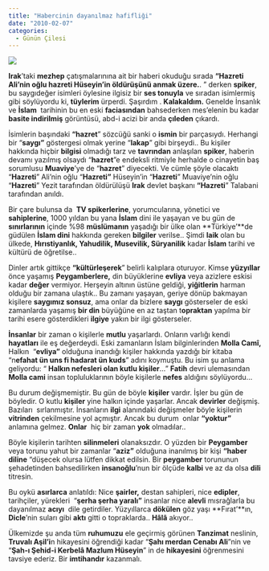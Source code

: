 ```yaml
---
title: "Habercinin dayanılmaz hafifliği"
date: "2010-02-07"
categories: 
  - Günün Çilesi
---
```


![](../uploads/image/azer.jpg)

**Irak**’taki **mezhep** çatışmalarınına ait bir haberi okuduğu sırada **“Hazreti Ali’nin oğlu hazreti Hüseyin’in öldürüşünü anmak üzere.**. ” derken **spiker**, bu saygıdeğer isimleri öylesine ilgisiz bir **ses tonuyla** ve sıradan isimlermiş gibi söylüyordu ki, **tüylerim** ürperdi. Şaşırdım . **Kalakaldım.** Genelde İnsanlık ve **İslam**  tarihinin bu en eski **faciasından** bahsederken mes’elenin bu kadar **basite indirilmiş** görüntüsü, abd-i acizi bir anda **çıleden** çıkardı.  
  
İsimlerin başındaki **“hazret**” sözcüğü sanki o **ismin** bir parçasıydı. Herhangi bir “**saygı”** göstergesi olmak yerine “**lakap**” gibi birşeydi.. Bu kişiler hakkında hiçbir **bilgisi** olmadığı tarz ve **tavrından** anlaşılan **spiker**, haberin devamı yazılmış olsaydı “**hazret**”e endeksli ritmiyle herhalde o cinayetin baş sorumlusu **Muaviye**’ye de “**hazret**” diyecekti. Ve cümle şöyle olacaktı “**Hazreti**” Ali’nin oğlu “**Hazreti”** Hüseyin’in “**Hazreti**” Muaviye’nin oğlu “**Hazreti**” Yezit tarafından öldürülüşü **Irak** devlet başkanı **“Hazreti**” Talabani tarafından anıldı.  
  
Bir çare bulunsa da  **TV spikerlerine**, yorumcularına, yönetici ve **sahiplerine**, 1000 yıldan bu yana **İslam** dini ile yaşayan ve bu gün de **sınırlarının** içinde %98 **müslümanın** yaşadığı bir ülke olan **Türkiye’**de güdülen **İslam dini** hakkında gereken **bilgiler** verilse.. Şimdi **laik** olan bu ülkede, **Hırıstiyanlık, Yahudilik, Musevilik, Süryanilik** kadar **İslam** tarihi ve kültürü de öğretilse..  
  
Dinler artık gittikçe **“kültürleşerek**” belirli kalıplara oturuyor. Kimse **yüzyıllar** önce yaşamış **Peygamberlere,** din büyüklerine **evliya** veya azizlere eskisi kadar **değer** vermiyor. Herşeyin altının üstüne geldiği, **yiğitlerin** harman olduğu bir zamana ulaştık.. Bu zamanı yaşayan, geriye dönüp bakmayan kişilere **saygımız sonsuz**, ama onlar da bizlere **saygı** gösterseler de eski  zamanlarda yaşamış **bir din** büyüğüne en az taştan t**opraktan** yapılma bir tarihi esere gösterdikleri **ilgiye** yakın bir ilgi gösterseler.  
  
**İnsanlar** bir zaman o kişilerle **mutlu** yaşarlardı. Onların varlığı kendi **hayatları** ile eş değerdeydi. Eski zamanların İslam bilginlerinden **Molla Camî,** Halkın  “**evliya”** olduğuna inandığı kişiler hakkında yazdığı bir kitaba “n**efahat ün uns fi hadarat ün kuds**” adını koymuştu. Bu isim şu anlama geliyordu: “ **Halkın nefesleri olan kutlu kişiler**…” **Fatih** devri ulemasından **Molla cami** insan topluluklarının böyle kişilerle **nefes** aldığını söylüyordu...  
  
Bu durum değişmemiştir. Bu gün de böyle **kişiler** vardır. İşler bu gün de böyledir. O kutlu **kişiler** yine halkın içinde yaşarlar. Ancak **devirler** değişmiş. Bazıları  sırlanmıştır. İnsanların **ilgi** alanındaki değişmeler böyle kişilerin **vitrinden** çekilmesine yol açmıştır. Ancak bu durum  onlar **“yoktur”** anlamına gelmez. **Onlar**  hiç bir zaman **yok** olmadılar..  
  
Böyle kişilerin tarihten **silinmeleri** olanaksızdır. O yüzden bir **Peygamber** veya torunu yahut bir zamanlar “**aziz”** olduğuna inanılmış bir kişi **“haber diline** “düşecek olursa lütfen dikkat edilsin. Bir **peygamber** torununun şehadetinden bahsedilirken **insanoğlu**’nun bir ölçüde **kalbi** ve az da olsa **dili** titresin.  
  
Bu oykü **asırlarca** anlatıldı: Nice **şairler,** destan sahipleri, nice **edipler**, tarihçiler, yürekleri  “**şerha şerha yaralı”** insanlar nice **alevli** mısrağlarla bu dayanılmaz **acıyı**  dile getirdiler. Yüzyıllarca **dökülen** göz yaşı **Fırat’**ın, **Dicle**’nin suları gibi **aktı** gitti o topraklarda.. **Hâlâ** akıyor..  
  
Ülkemizde şu anda tüm **ruhumuzu** ele geçirmiş görünen **Tanzimat** neslinin, **Truvalı Aşil’i**n hikayesini öğrendiği kadar “**Şahı merdan Cenabı Ali**”nin ve “**Şah-ı Şehid-i Kerbelâ Mazlum Hüseyin**” in de **hikayesini** öğrenmesini tavsiye ederiz. Bir **imtihandır** kazanmalı.
